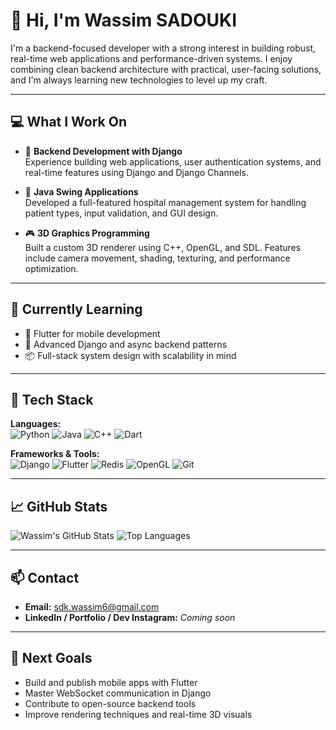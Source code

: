 # 👋 Hi, I'm Wassim SADOUKI

I'm a backend-focused developer with a strong interest in building robust, real-time web applications and performance-driven systems. I enjoy combining clean backend architecture with practical, user-facing solutions, and I'm always learning new technologies to level up my craft.

---

## 💻 What I Work On

- 🔧 **Backend Development with Django**  
  Experience building web applications, user authentication systems, and real-time features using Django and Django Channels.

- 🏥 **Java Swing Applications**  
  Developed a full-featured hospital management system for handling patient types, input validation, and GUI design.

- 🎮 **3D Graphics Programming**  
  Built a custom 3D renderer using C++, OpenGL, and SDL. Features include camera movement, shading, texturing, and performance optimization.

---

## 🚀 Currently Learning

- 📱 Flutter for mobile development  
- 🔁 Advanced Django and async backend patterns  
- 📦 Full-stack system design with scalability in mind

---

## 🧰 Tech Stack

**Languages:**  
![Python](https://img.shields.io/badge/-Python-3776AB?style=flat&logo=python&logoColor=white)
![Java](https://img.shields.io/badge/-Java-007396?style=flat&logo=java&logoColor=white)
![C++](https://img.shields.io/badge/-C++-00599C?style=flat&logo=cplusplus&logoColor=white)
![Dart](https://img.shields.io/badge/-Dart-0175C2?style=flat&logo=dart&logoColor=white)

**Frameworks & Tools:**  
![Django](https://img.shields.io/badge/-Django-092E20?style=flat&logo=django&logoColor=white)
![Flutter](https://img.shields.io/badge/-Flutter-02569B?style=flat&logo=flutter&logoColor=white)
![Redis](https://img.shields.io/badge/-Redis-DC382D?style=flat&logo=redis&logoColor=white)
![OpenGL](https://img.shields.io/badge/-OpenGL-5586A4?style=flat&logo=opengl&logoColor=white)
![Git](https://img.shields.io/badge/-Git-F05032?style=flat&logo=git&logoColor=white)

---

## 📈 GitHub Stats

![Wassim's GitHub Stats](https://github-readme-stats.vercel.app/api?username=wassim68&show_icons=true&theme=dark)
![Top Languages](https://github-readme-stats.vercel.app/api/top-langs/?username=wassim68&layout=compact&theme=dark)

---

## 📫 Contact

- **Email:** sdk.wassim6@gmail.com  
- **LinkedIn / Portfolio / Dev Instagram:** *Coming soon*

---

## 🎯 Next Goals

- Build and publish mobile apps with Flutter  
- Master WebSocket communication in Django  
- Contribute to open-source backend tools  
- Improve rendering techniques and real-time 3D visuals

